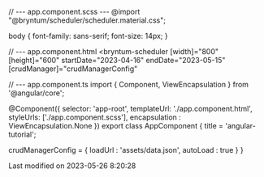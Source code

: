 // --- app.component.scss ---
@import "@bryntum/scheduler/scheduler.material.css";

body {
    font-family: sans-serif;
    font-size: 14px;
}

// --- app.component.html
<bryntum-scheduler
  [width]="800"
  [height]="600"
  startDate="2023-04-16"
  endDate="2023-05-15"
  [crudManager]="crudManagerConfig"
></bryntum-scheduler>

// --- app.component.ts
import { Component, ViewEncapsulation } from '@angular/core';

@Component({
  selector: 'app-root',
  templateUrl: './app.component.html',
  styleUrls: ['./app.component.scss'],
  encapsulation : ViewEncapsulation.None
})
export class AppComponent {
  title = 'angular-tutorial';

  crudManagerConfig = {
    loadUrl  : 'assets/data.json',
    autoLoad : true
  }
}


<p class="last-modified">Last modified on 2023-05-26 8:20:28</p>